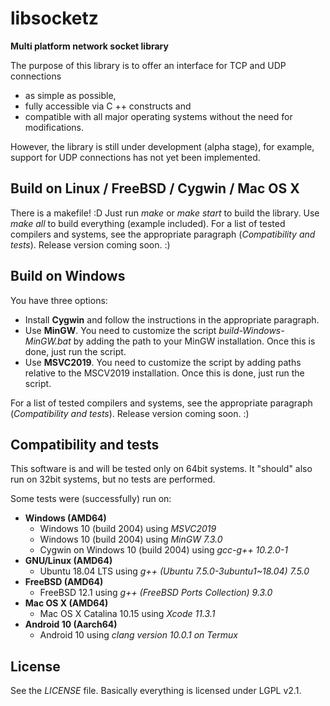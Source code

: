 # libsocketz
**Multi platform network socket library**

The purpose of this library is to offer an interface for TCP and UDP connections

 - as simple as possible,
 - fully accessible via C ++ constructs and
 - compatible with all major operating systems without the need for modifications.

However, the library is still under development (alpha stage), for example, support for UDP connections has not yet been implemented.

## Build on Linux / FreeBSD / Cygwin / Mac OS X
There is a makefile! :D
Just run *make* or *make start* to build the library. Use *make all* to build everything (example included).
For a list of tested compilers and systems, see the appropriate paragraph (*Compatibility and tests*).
Release version coming soon. :)

## Build on Windows
You have three options:
- Install **Cygwin** and follow the instructions in the appropriate paragraph.
- Use **MinGW**. You need to customize the script *build-Windows-MinGW.bat* by adding the path to your MinGW installation. Once this is done, just run the script.
- Use **MSVC2019**. You need to customize the script by adding paths relative to the MSCV2019 installation. Once this is done, just run the script.

For a list of tested compilers and systems, see the appropriate paragraph (*Compatibility and tests*).
Release version coming soon. :)

## Compatibility and tests
This software is and will be tested only on 64bit systems.
It "should" also run on 32bit systems, but no tests are performed.

Some tests were (successfully) run on:
- **Windows (AMD64)**
	- Windows 10 (build 2004) using *MSVC2019*
	- Windows 10 (build 2004) using *MinGW 7.3.0*
	- Cygwin on Windows 10 (build 2004) using *gcc-g++ 10.2.0-1*
- **GNU/Linux (AMD64)**
	- Ubuntu 18.04 LTS using *g++ (Ubuntu 7.5.0-3ubuntu1~18.04) 7.5.0*
- **FreeBSD (AMD64)**
	- FreeBSD 12.1 using *g++ (FreeBSD Ports Collection) 9.3.0*
- **Mac OS X (AMD64)**
    - Mac OS X Catalina 10.15 using *Xcode 11.3.1*
- **Android 10 (Aarch64)**
    - Android 10 using *clang version 10.0.1 on Termux*

## License
See the *LICENSE* file. Basically everything is licensed under LGPL v2.1.
